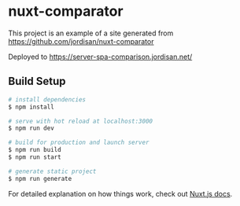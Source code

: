 # nuxt-comparator

This project is an example of a site generated from https://github.com/jordisan/nuxt-comparator

Deployed to https://server-spa-comparison.jordisan.net/

## Build Setup

```bash
# install dependencies
$ npm install

# serve with hot reload at localhost:3000
$ npm run dev

# build for production and launch server
$ npm run build
$ npm run start

# generate static project
$ npm run generate
```

For detailed explanation on how things work, check out [Nuxt.js docs](https://nuxtjs.org).
